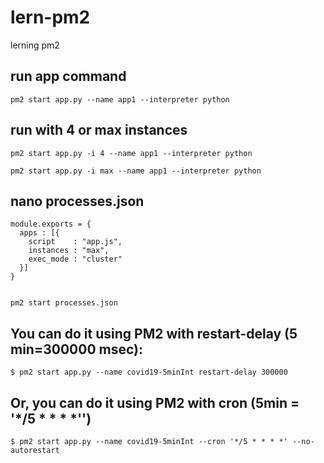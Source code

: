 # lern-pm2
lerning pm2

## run app command

````
pm2 start app.py --name app1 --interpreter python
````

## run with 4 or max instances 

````
pm2 start app.py -i 4 --name app1 --interpreter python

pm2 start app.py -i max --name app1 --interpreter python

````

## nano processes.json

````
module.exports = {
  apps : [{
    script    : "app.js",
    instances : "max",
    exec_mode : "cluster"
  }]
}


pm2 start processes.json

````



## You can do it using PM2 with restart-delay (5 min=300000 msec):
````
$ pm2 start app.py --name covid19-5minInt restart-delay 300000
````

## Or, you can do it using PM2 with cron (5min = '*/5 * * * *'')
````
$ pm2 start app.py --name covid19-5minInt --cron '*/5 * * * *' --no-autorestart
````
